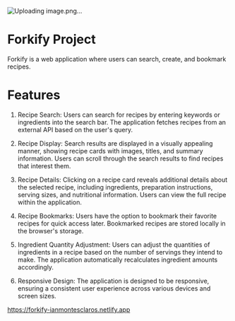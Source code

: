![Uploading image.png…]()

# Forkify Project

Forkify is a web application where users can search, create, and bookmark recipes.

# Features

1. Recipe Search: Users can search for recipes by entering keywords or ingredients into the search bar. The application fetches recipes from an external API based on the user's query.

2. Recipe Display: Search results are displayed in a visually appealing manner, showing recipe cards with images, titles, and summary information. Users can scroll through the search results to find recipes that interest them.

3. Recipe Details: Clicking on a recipe card reveals additional details about the selected recipe, including ingredients, preparation instructions, serving sizes, and nutritional information. Users can view the full recipe within the application.

4. Recipe Bookmarks: Users have the option to bookmark their favorite recipes for quick access later. Bookmarked recipes are stored locally in the browser's storage.

5. Ingredient Quantity Adjustment: Users can adjust the quantities of ingredients in a recipe based on the number of servings they intend to make. The application automatically recalculates ingredient amounts accordingly.

6. Responsive Design: The application is designed to be responsive, ensuring a consistent user experience across various devices and screen sizes.

https://forkify-ianmontesclaros.netlify.app
